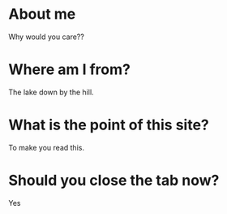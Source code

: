 # About me
Why would you care??

# Where am I from?
The lake down by the hill.

# What is the point of this site?
To make you read this.

# Should you close the tab now?
Yes
